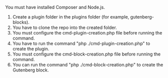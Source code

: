  You must have installed Composer and Node.js.

1. Create a plugin folder in the plugins folder (for example, gutenberg-blocks).
2. You have to clone the repo into the created folder. 
3. You must configure the cmd-plugin-creation.php file before running the command.
4. You have to run the command "php ./cmd-plugin-creation.php" to create the plugin. 
5. You must configure the cmd-block-creation.php file before running the command.
6. You can run the command "php ./cmd-block-creation.php" to create the Gutenberg block. 
